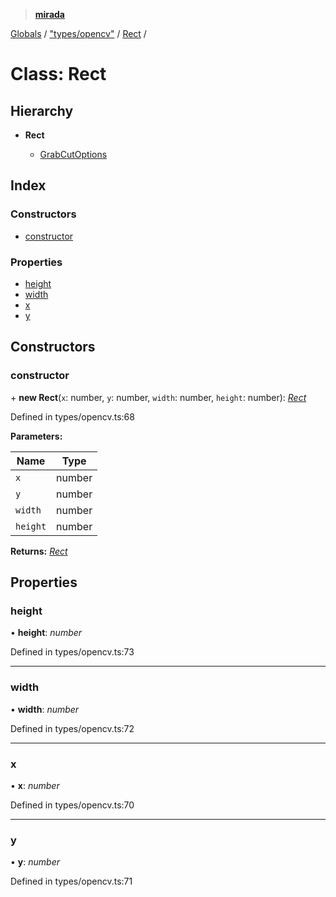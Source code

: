 > **[mirada](../README.md)**

[Globals](../README.md) / ["types/opencv"](../modules/_types_opencv_.md) / [Rect](_types_opencv_.rect.md) /

# Class: Rect

## Hierarchy

* **Rect**

  * [GrabCutOptions](../interfaces/_grabcut_.grabcutoptions.md)

## Index

### Constructors

* [constructor](_types_opencv_.rect.md#constructor)

### Properties

* [height](_types_opencv_.rect.md#height)
* [width](_types_opencv_.rect.md#width)
* [x](_types_opencv_.rect.md#x)
* [y](_types_opencv_.rect.md#y)

## Constructors

###  constructor

\+ **new Rect**(`x`: number, `y`: number, `width`: number, `height`: number): *[Rect](_types_opencv_.rect.md)*

Defined in types/opencv.ts:68

**Parameters:**

Name | Type |
------ | ------ |
`x` | number |
`y` | number |
`width` | number |
`height` | number |

**Returns:** *[Rect](_types_opencv_.rect.md)*

## Properties

###  height

• **height**: *number*

Defined in types/opencv.ts:73

___

###  width

• **width**: *number*

Defined in types/opencv.ts:72

___

###  x

• **x**: *number*

Defined in types/opencv.ts:70

___

###  y

• **y**: *number*

Defined in types/opencv.ts:71